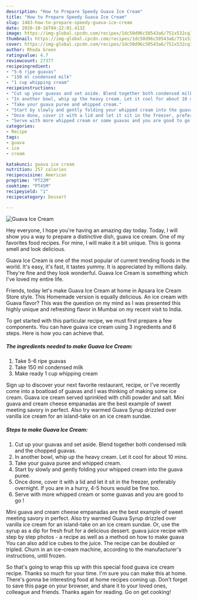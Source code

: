 ```yaml
---
description: "How to Prepare Speedy Guava Ice Cream"
title: "How to Prepare Speedy Guava Ice Cream"
slug: 1483-how-to-prepare-speedy-guava-ice-cream
date: 2020-10-16T04:22:01.413Z
image: https://img-global.cpcdn.com/recipes/1dc50d96c50543a6/751x532cq70/guava-ice-cream-recipe-main-photo.jpg
thumbnail: https://img-global.cpcdn.com/recipes/1dc50d96c50543a6/751x532cq70/guava-ice-cream-recipe-main-photo.jpg
cover: https://img-global.cpcdn.com/recipes/1dc50d96c50543a6/751x532cq70/guava-ice-cream-recipe-main-photo.jpg
author: Rhoda Green
ratingvalue: 4.7
reviewcount: 27377
recipeingredient:
- "5-6 ripe guavas"
- "150 ml condensed milk"
- "1 cup whipping cream"
recipeinstructions:
- "Cut up your guavas and set aside. Blend together both condensed milk and the chopped guavas."
- "In another bowl, whip up the heavy cream. Let it cool for about 10 mins."
- "Take your guava puree and whipped cream."
- "Start by slowly and gently folding your whipped cream into the guava puree."
- "Once done, cover it with a lid and let it sit in the freezer, preferably overnight. If you are in a hurry, 4-5 hours would be fine too."
- "Serve with more whipped cream or some guavas and you are good to go !"
categories:
- Recipe
tags:
- guava
- ice
- cream

katakunci: guava ice cream 
nutrition: 257 calories
recipecuisine: American
preptime: "PT22M"
cooktime: "PT45M"
recipeyield: "1"
recipecategory: Dessert

---
```



![Guava Ice Cream](https://img-global.cpcdn.com/recipes/1dc50d96c50543a6/751x532cq70/guava-ice-cream-recipe-main-photo.jpg)

Hey everyone, I hope you're having an amazing day today. Today, I will show you a way to prepare a distinctive dish, guava ice cream. One of my favorites food recipes. For mine, I will make it a bit unique. This is gonna smell and look delicious.

Guava Ice Cream is one of the most popular of current trending foods in the world. It's easy, it's fast, it tastes yummy. It is appreciated by millions daily. They're fine and they look wonderful. Guava Ice Cream is something which I've loved my entire life.

Friends, today let&#39;s make Guava Ice Cream at home in Apsara Ice Cream Store style. This Homemade version is equally delicious. An ice cream with Guava flavor? This was the question on my mind as I was presented this highly unique and refreshing flavor in Mumbai on my recent visit to India.


To get started with this particular recipe, we must first prepare a few components. You can have guava ice cream using 3 ingredients and 6 steps. Here is how you can achieve that.

<!--inarticleads1-->

##### The ingredients needed to make Guava Ice Cream:

1. Take 5-6 ripe guavas
1. Take 150 ml condensed milk
1. Make ready 1 cup whipping cream


Sign up to discover your next favorite restaurant, recipe, or I&#39;ve recently come into a boatload of guavas and I was thinking of making some ice cream. Guava ice cream served sprinkled with chilli powder and salt. Mini guava and cream cheese empanadas are the best example of sweet meeting savory in perfect. Also try warmed Guava Syrup drizzled over vanilla ice cream for an island-take on an ice cream sundae. 

<!--inarticleads2-->

##### Steps to make Guava Ice Cream:

1. Cut up your guavas and set aside. Blend together both condensed milk and the chopped guavas.
1. In another bowl, whip up the heavy cream. Let it cool for about 10 mins.
1. Take your guava puree and whipped cream.
1. Start by slowly and gently folding your whipped cream into the guava puree.
1. Once done, cover it with a lid and let it sit in the freezer, preferably overnight. If you are in a hurry, 4-5 hours would be fine too.
1. Serve with more whipped cream or some guavas and you are good to go !


Mini guava and cream cheese empanadas are the best example of sweet meeting savory in perfect. Also try warmed Guava Syrup drizzled over vanilla ice cream for an island-take on an ice cream sundae. Or, use the syrup as a dip for fresh fruit for a delicious dessert. guava juice recipe with step by step photos - a recipe as well as a method on how to make guava You can also add ice cubes to the juice. The recipe can be doubled or tripled. Churn in an ice-cream machine, according to the manufacturer&#39;s instructions, until frozen. 

So that's going to wrap this up with this special food guava ice cream recipe. Thanks so much for your time. I'm sure you can make this at home. There's gonna be interesting food at home recipes coming up. Don't forget to save this page on your browser, and share it to your loved ones, colleague and friends. Thanks again for reading. Go on get cooking!
